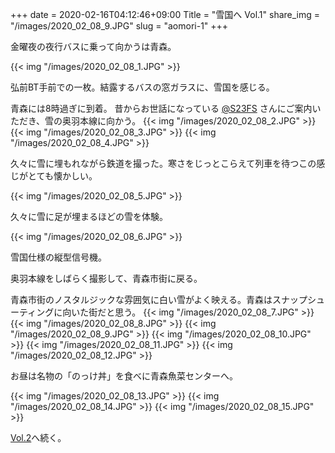 +++
date  = 2020-02-16T04:12:46+09:00
Title = "雪国へ Vol.1"
share_img = "/images/2020_02_08_9.JPG"
slug = "aomori-1"
+++

金曜夜の夜行バスに乗って向かうは青森。

{{< img "/images/2020_02_08_1.JPG" >}}
<p class="caption">弘前BT手前での一枚。結露するバスの窓ガラスに、雪国を感じる。</p>

青森には8時過ぎに到着。
昔からお世話になっている <a href="https://twitter.com/s23fs">@S23FS</a> さんにご案内いただき、雪の奥羽本線に向かう。
{{< img "/images/2020_02_08_2.JPG" >}}
{{< img "/images/2020_02_08_3.JPG" >}}
{{< img "/images/2020_02_08_4.JPG" >}}

久々に雪に埋もれながら鉄道を撮った。寒さをじっとこらえて列車を待つこの感じがとても懐かしい。

{{< img "/images/2020_02_08_5.JPG" >}}
<p class="caption">久々に雪に足が埋まるほどの雪を体験。</p>
{{< img "/images/2020_02_08_6.JPG" >}}
<p class="caption">雪国仕様の縦型信号機。</p>

奥羽本線をしばらく撮影して、青森市街に戻る。

青森市街のノスタルジックな雰囲気に白い雪がよく映える。青森はスナップシューティングに向いた街だと思う。
{{< img "/images/2020_02_08_7.JPG" >}}
{{< img "/images/2020_02_08_8.JPG" >}}
{{< img "/images/2020_02_08_9.JPG" >}}
{{< img "/images/2020_02_08_10.JPG" >}}
{{< img "/images/2020_02_08_11.JPG" >}}
{{< img "/images/2020_02_08_12.JPG" >}}
<p class="caption">お昼は名物の「のっけ丼」を食べに青森魚菜センターへ。</p>
{{< img "/images/2020_02_08_13.JPG" >}}
{{< img "/images/2020_02_08_14.JPG" >}}
{{< img "/images/2020_02_08_15.JPG" >}}

<a href="https://photos.dream-exp.net/2020/02/aomori-2/">Vol.2</a>へ続く。